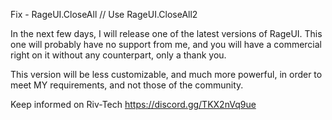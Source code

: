 Fix - RageUI.CloseAll // Use RageUI.CloseAll2

In the next few days, I will release one of the latest versions of RageUI. This one will probably have no support from me, and you will have a commercial right on it without any counterpart, only a thank you.

This version will be less customizable, and much more powerful, in order to meet MY requirements, and not those of the community.

Keep informed on Riv-Tech https://discord.gg/TKX2nVq9ue
